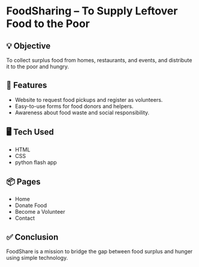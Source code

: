 # FoodSharing – To Supply Leftover Food to the Poor

## 💡 Objective
To collect surplus food from homes, restaurants, and events, and distribute it to the poor and hungry.

## 🧱 Features
- Website to request food pickups and register as volunteers.
- Easy-to-use forms for food donors and helpers.
- Awareness about food waste and social responsibility.

## 🖥️ Tech Used
- HTML
- CSS
- python flash app

## 📦 Pages
- Home
- Donate Food
- Become a Volunteer
- Contact
  
## ✅ Conclusion
FoodShare is a mission to bridge the gap between food surplus and hunger using simple technology.
